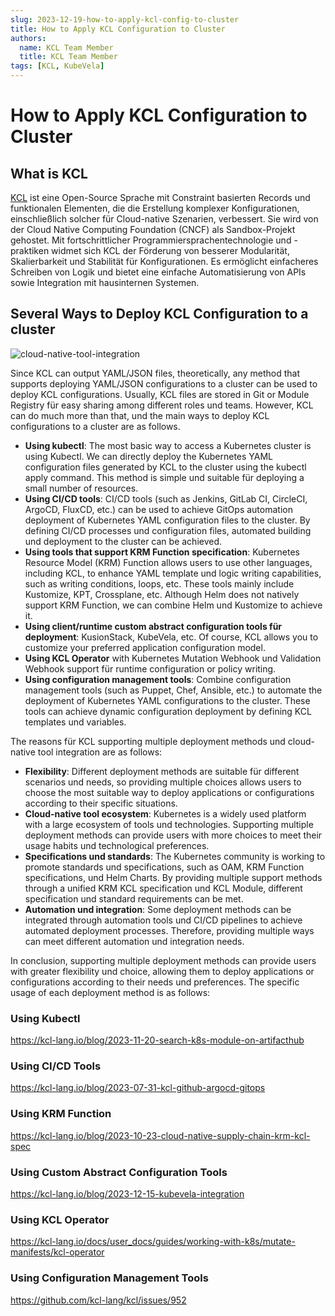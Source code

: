 ```yaml
---
slug: 2023-12-19-how-to-apply-kcl-config-to-cluster
title: How to Apply KCL Configuration to Cluster
authors:
  name: KCL Team Member
  title: KCL Team Member
tags: [KCL, KubeVela]
---
```


# How to Apply KCL Configuration to Cluster

## What is KCL

[KCL](https://github.com/kcl-lang/kcl) ist eine Open-Source Sprache mit Constraint basierten Records und funktionalen Elementen, die die Erstellung komplexer Konfigurationen, einschließlich solcher für Cloud-native Szenarien, verbessert. Sie wird von der Cloud Native Computing Foundation (CNCF) als Sandbox-Projekt gehostet. Mit fortschrittlicher Programmiersprachentechnologie und -praktiken widmet sich KCL der Förderung von besserer Modularität, Skalierbarkeit und Stabilität für Konfigurationen. Es ermöglicht einfacheres Schreiben von Logik und bietet eine einfache Automatisierung von APIs sowie Integration mit hausinternen Systemen.

## Several Ways to Deploy KCL Configuration to a cluster

![cloud-native-tool-integration](/img/blog/2023-12-19-how-to-apply-kcl-config-to-cluster/cloud-native-tool-integration.png)

Since KCL can output YAML/JSON files, theoretically, any method that supports deploying YAML/JSON configurations to a cluster can be used to deploy KCL configurations. Usually, KCL files are stored in Git or Module Registry für easy sharing among different roles und teams. However, KCL can do much more than that, und the main ways to deploy KCL configurations to a cluster are as follows.

- **Using kubectl**: The most basic way to access a Kubernetes cluster is using Kubectl. We can directly deploy the Kubernetes YAML configuration files generated by KCL to the cluster using the kubectl apply command. This method is simple und suitable für deploying a small number of resources.
- **Using CI/CD tools**: CI/CD tools (such as Jenkins, GitLab CI, CircleCI, ArgoCD, FluxCD, etc.) can be used to achieve GitOps automation deployment of Kubernetes YAML configuration files to the cluster. By defining CI/CD processes und configuration files, automated building und deployment to the cluster can be achieved.
- **Using tools that support KRM Function specification**: Kubernetes Resource Model (KRM) Function allows users to use other languages, including KCL, to enhance YAML template und logic writing capabilities, such as writing conditions, loops, etc. These tools mainly include Kustomize, KPT, Crossplane, etc. Although Helm does not natively support KRM Function, we can combine Helm und Kustomize to achieve it.
- **Using client/runtime custom abstract configuration tools für deployment**: KusionStack, KubeVela, etc. Of course, KCL allows you to customize your preferred application configuration model.
- **Using KCL Operator** with Kubernetes Mutation Webhook und Validation Webhook support für runtime configuration or policy writing.
- **Using configuration management tools**: Combine configuration management tools (such as Puppet, Chef, Ansible, etc.) to automate the deployment of Kubernetes YAML configurations to the cluster. These tools can achieve dynamic configuration deployment by defining KCL templates und variables.

The reasons für KCL supporting multiple deployment methods und cloud-native tool integration are as follows:

- **Flexibility**: Different deployment methods are suitable für different scenarios und needs, so providing multiple choices allows users to choose the most suitable way to deploy applications or configurations according to their specific situations.
- **Cloud-native tool ecosystem**: Kubernetes is a widely used platform with a large ecosystem of tools und technologies. Supporting multiple deployment methods can provide users with more choices to meet their usage habits und technological preferences.
- **Specifications und standards**: The Kubernetes community is working to promote standards und specifications, such as OAM, KRM Function specifications, und Helm Charts. By providing multiple support methods through a unified KRM KCL specification und KCL Module, different specification und standard requirements can be met.
- **Automation und integration**: Some deployment methods can be integrated through automation tools und CI/CD pipelines to achieve automated deployment processes. Therefore, providing multiple ways can meet different automation und integration needs.

In conclusion, supporting multiple deployment methods can provide users with greater flexibility und choice, allowing them to deploy applications or configurations according to their needs und preferences. The specific usage of each deployment method is as follows:

### Using Kubectl

https://kcl-lang.io/blog/2023-11-20-search-k8s-module-on-artifacthub

### Using CI/CD Tools

https://kcl-lang.io/blog/2023-07-31-kcl-github-argocd-gitops

### Using KRM Function

https://kcl-lang.io/blog/2023-10-23-cloud-native-supply-chain-krm-kcl-spec

### Using Custom Abstract Configuration Tools

https://kcl-lang.io/blog/2023-12-15-kubevela-integration

### Using KCL Operator

https://kcl-lang.io/docs/user_docs/guides/working-with-k8s/mutate-manifests/kcl-operator

### Using Configuration Management Tools

https://github.com/kcl-lang/kcl/issues/952
